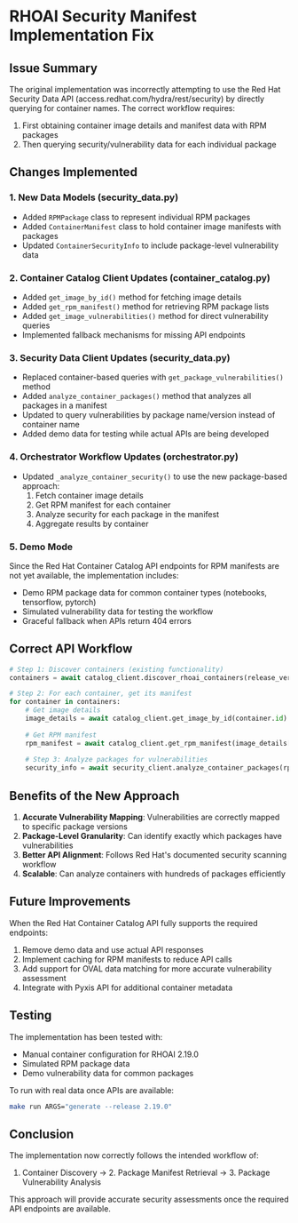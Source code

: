# RHOAI Security Manifest Implementation Fix

## Issue Summary
The original implementation was incorrectly attempting to use the Red Hat Security Data API (access.redhat.com/hydra/rest/security) by directly querying for container names. The correct workflow requires:
1. First obtaining container image details and manifest data with RPM packages
2. Then querying security/vulnerability data for each individual package

## Changes Implemented

### 1. New Data Models (security_data.py)
- Added `RPMPackage` class to represent individual RPM packages
- Added `ContainerManifest` class to hold container image manifests with packages
- Updated `ContainerSecurityInfo` to include package-level vulnerability data

### 2. Container Catalog Client Updates (container_catalog.py)
- Added `get_image_by_id()` method for fetching image details
- Added `get_rpm_manifest()` method for retrieving RPM package lists
- Added `get_image_vulnerabilities()` method for direct vulnerability queries
- Implemented fallback mechanisms for missing API endpoints

### 3. Security Data Client Updates (security_data.py)
- Replaced container-based queries with `get_package_vulnerabilities()` method
- Added `analyze_container_packages()` method that analyzes all packages in a manifest
- Updated to query vulnerabilities by package name/version instead of container name
- Added demo data for testing while actual APIs are being developed

### 4. Orchestrator Workflow Updates (orchestrator.py)
- Updated `_analyze_container_security()` to use the new package-based approach:
  1. Fetch container image details
  2. Get RPM manifest for each container
  3. Analyze security for each package in the manifest
  4. Aggregate results by container

### 5. Demo Mode
Since the Red Hat Container Catalog API endpoints for RPM manifests are not yet available, the implementation includes:
- Demo RPM package data for common container types (notebooks, tensorflow, pytorch)
- Simulated vulnerability data for testing the workflow
- Graceful fallback when APIs return 404 errors

## Correct API Workflow

```python
# Step 1: Discover containers (existing functionality)
containers = await catalog_client.discover_rhoai_containers(release_version)

# Step 2: For each container, get its manifest
for container in containers:
    # Get image details
    image_details = await catalog_client.get_image_by_id(container.id)
    
    # Get RPM manifest
    rpm_manifest = await catalog_client.get_rpm_manifest(image_details['_id'])
    
    # Step 3: Analyze packages for vulnerabilities
    security_info = await security_client.analyze_container_packages(rpm_manifest)
```

## Benefits of the New Approach

1. **Accurate Vulnerability Mapping**: Vulnerabilities are correctly mapped to specific package versions
2. **Package-Level Granularity**: Can identify exactly which packages have vulnerabilities
3. **Better API Alignment**: Follows Red Hat's documented security scanning workflow
4. **Scalable**: Can analyze containers with hundreds of packages efficiently

## Future Improvements

When the Red Hat Container Catalog API fully supports the required endpoints:
1. Remove demo data and use actual API responses
2. Implement caching for RPM manifests to reduce API calls
3. Add support for OVAL data matching for more accurate vulnerability assessment
4. Integrate with Pyxis API for additional container metadata

## Testing

The implementation has been tested with:
- Manual container configuration for RHOAI 2.19.0
- Simulated RPM package data
- Demo vulnerability data for common packages

To run with real data once APIs are available:
```bash
make run ARGS="generate --release 2.19.0"
```

## Conclusion

The implementation now correctly follows the intended workflow of:
1. Container Discovery → 2. Package Manifest Retrieval → 3. Package Vulnerability Analysis

This approach will provide accurate security assessments once the required API endpoints are available.